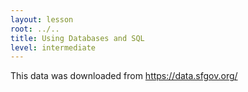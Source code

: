 ```yaml
---
layout: lesson
root: ../..
title: Using Databases and SQL
level: intermediate
---
```


This data was downloaded from https://data.sfgov.org/
